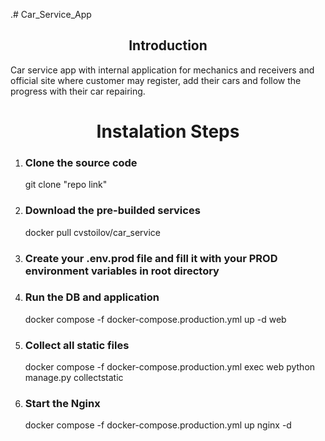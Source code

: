 .# Car_Service_App
<h2 align="center">Introduction</h2>
Car service app with internal application for mechanics and receivers and official site where customer may register, add their cars and follow the progress with their car repairing.



<h1 align="center">Instalation Steps</h1>
<ol>
  <li>
    <h3>Clone the source code</h3>
    git clone "repo link"</li>
  <li>
    <h3>Download the pre-builded services</h3>
    docker pull cvstoilov/car_service</li>
  <li>
    <h3>Create your .env.prod file and fill it with your PROD environment variables in root directory</h3>
  </li>
  <li>
    <h3>Run the DB and application</h3>
    docker compose -f docker-compose.production.yml  up -d web
  </li>
  <li>
    <h3>Collect all static files</h3>
    docker compose -f docker-compose.production.yml exec web python manage.py collectstatic
  </li>
  <li>
    <h3>Start the Nginx</h3>
    docker compose -f docker-compose.production.yml up nginx -d
  </li>
</ol>

